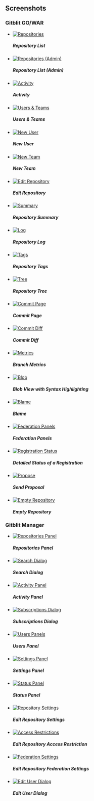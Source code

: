 ## Screenshots

### Gitblit GO/WAR

<ul class="thumbnails">
<li class="span3">
	<a class="thumbnail" rel="screenshots_group" href="screenshots/00.png" title="Repository List"><img alt="Repositories" src="thumbs/00.png" /></a>
	<h5>Repository List</h5>
</li>
<li class="span3">
	<a class="thumbnail" rel="screenshots_group" href="screenshots/00b.png" title="Repository List (Admin)"><img alt="Repositories (Admin)" src="thumbs/00b.png" /></a>
	<h5>Repository List (Admin)</h5>
</li>
<li class="span3">
	<a class="thumbnail" rel="screenshots_group" href="screenshots/00c.png" title="Activity"><img alt="Activity" src="thumbs/00c.png" /></a>
	<h5>Activity</h5>
</li>
<li class="span3">
	<a class="thumbnail" rel="screenshots_group" href="screenshots/01c.png" title="Users &amp; Teams"><img alt="Users &amp; Teams" src="thumbs/01c.png" /></a>
	<h5>Users &amp; Teams</h5>
</li>
<li class="span3">
	<a class="thumbnail" rel="screenshots_group" href="screenshots/01.png" title="New User"><img alt="New User" src="thumbs/01.png" /></a>
	<h5>New User</h5>
</li>
<li class="span3">
	<a class="thumbnail" rel="screenshots_group" href="screenshots/01b.png" title="New Team"><img alt="New Team" src="thumbs/01b.png" /></a>
	<h5>New Team</h5>
</li>
<li class="span3">
	<a class="thumbnail" rel="screenshots_group" href="screenshots/02.png" title="Edit Repository"><img alt="Edit Repository" src="thumbs/02.png" /></a>
	<h5>Edit Repository</h5>
</li>
<li class="span3">
	<a class="thumbnail" rel="screenshots_group" href="screenshots/03.png" title="Repository Summary"><img alt="Summary" src="thumbs/03.png" /></a>
	<h5>Repository Summary</h5>
</li>
<li class="span3">
	<a class="thumbnail" rel="screenshots_group" href="screenshots/04.png" title="Repository Log"><img alt="Log" src="thumbs/04.png" /></a>
	<h5>Repository Log</h5>
</li>
<li class="span3">
	<a class="thumbnail" rel="screenshots_group" href="screenshots/10.png" title="Repository Tags"><img alt="Tags" src="thumbs/10.png" /></a>
	<h5>Repository Tags</h5>
</li>
<li class="span3">
	<a class="thumbnail" rel="screenshots_group" href="screenshots/05.png" title="Repository Tree"><img alt="Tree" src="thumbs/05.png" /></a>
	<h5>Repository Tree</h5>
</li>
<li class="span3">
	<a class="thumbnail" rel="screenshots_group" href="screenshots/06.png" title="Commit Page"><img alt="Commit Page" src="thumbs/06.png" /></a>
	<h5>Commit Page</h5>
</li>
<li class="span3">
	<a class="thumbnail" rel="screenshots_group" href="screenshots/07.png" title="Commit Diff"><img alt="Commit Diff" src="thumbs/07.png" /></a>
	<h5>Commit Diff</h5>
</li>
<li class="span3">
	<a class="thumbnail" rel="screenshots_group" href="screenshots/09.png" title="Branch Metrics"><img alt="Metrics" src="thumbs/09.png" /></a>
	<h5>Branch Metrics</h5>
</li>
<li class="span3">
	<a class="thumbnail" rel="screenshots_group" href="screenshots/08.png" title="Blob View with Syntax Highlighting"><img alt="Blob" src="thumbs/08.png" /></a>
	<h5>Blob View with Syntax Highlighting</h5>
</li>
<li class="span3">
	<a class="thumbnail" rel="screenshots_group" href="screenshots/11.png" title="Blame"><img alt="Blame" src="thumbs/11.png" /></a>
	<h5>Blame</h5>
</li>
<li class="span3">
	<a class="thumbnail" rel="screenshots_group" href="screenshots/12.png" title="Federation Panels"><img alt="Federation Panels" src="thumbs/12.png" /></a>
	<h5>Federation Panels</h5>
</li>
<li class="span3">
	<a class="thumbnail" rel="screenshots_group" href="screenshots/13.png" title="Detailed Status of a Registration"><img alt="Registration Status" src="thumbs/13.png" /></a>
	<h5>Detailed Status of a Registration</h5>
</li>
<li class="span3">
	<a class="thumbnail" rel="screenshots_group" href="screenshots/14.png" title="Send Proposal"><img alt="Propose" src="thumbs/14.png" /></a>
	<h5>Send Proposal</h5>
</li>
<li class="span3">
	<a class="thumbnail" rel="screenshots_group" href="screenshots/15.png" title="Empty Repository"><img alt="Empty Repository" src="thumbs/15.png" /></a>
	<h5>Empty Repository</h5>
</li>
</ul>

### Gitblit Manager

<ul class="thumbnails">
<li class="span3">
	<a class="thumbnail" rel="screenshots_group" href="screenshots/m00.png" title="Repositories Panel"><img alt="Repositories Panel" src="thumbs/m00.png" /></a>
	<h5>Repositories Panel</h5>
</li>
<li class="span3">
	<a class="thumbnail" rel="screenshots_group" href="screenshots/m01.png" title="Search Dialog"><img alt="Search Dialog" src="thumbs/m01.png" /></a>
	<h5>Search Dialog</h5>
</li>
<li class="span3">
	<a class="thumbnail" rel="screenshots_group" href="screenshots/m02.png" title="Activity Panel"><img alt="Activity Panel" src="thumbs/m02.png" /></a>
	<h5>Activity Panel</h5>
</li>
<li class="span3">
	<a class="thumbnail" rel="screenshots_group" href="screenshots/m03.png" title="Subscriptions Dialog"><img alt="Subscriptions Dialog" src="thumbs/m03.png" /></a>
	<h5>Subscriptions Dialog</h5>
</li>
<li class="span3">
	<a class="thumbnail" rel="screenshots_group" href="screenshots/m04.png" title="Users Panel"><img alt="Users Panels" src="thumbs/m04.png" /></a>
	<h5>Users Panel</h5>
</li>
<li class="span3">
	<a rel="screenshots_group" href="screenshots/m05.png" title="Settings Panel"><img alt="Settings Panel" src="thumbs/m05.png" /></a>
	<h5>Settings Panel</h5>
</li>
<li class="span3">
	<a class="thumbnail" rel="screenshots_group" href="screenshots/m06.png" title="Status Panel"><img alt="Status Panel" src="thumbs/m06.png" /></a>
	<h5>Status Panel</h5>
</li>
</ul>

<ul class="thumbnails">
<li class="span3">
	<a class="thumbnail" rel="screenshots_group" href="screenshots/m07.png" title="Edit Repository Settings"><img alt="Repository Settings" src="thumbs/m07.png" /></a>
	<h5>Edit Repository Settings</h5>
</li>
<li class="span3">
	<a class="thumbnail" rel="screenshots_group" href="screenshots/m08.png" title="Edit Repository Access Restrictions"><img alt="Access Restrictions" src="thumbs/m08.png" /></a>
	<h5>Edit Repository Access Restriction</h5>
</li>
<li class="span3">
	<a class="thumbnail" rel="screenshots_group" href="screenshots/m09.png" title="Edit Repository Federation Settings"><img alt="Federation Settings" src="thumbs/m09.png" /></a>
	<h5>Edit Repository Federation Settings</h5>
</li>
<li class="span3">
	<a class="thumbnail" rel="screenshots_group" href="screenshots/m10.png" title="Edit User Dialog"><img alt="Edit User Dialog" src="thumbs/m10.png" /></a>
	<h5>Edit User Dialog</h5>
</li>
</ul>